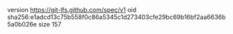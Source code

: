version https://git-lfs.github.com/spec/v1
oid sha256:e1adcd13c75b558f0c86a5345c1d273403cfe29bc69b16bf2aa6636b5a0b026e
size 157
